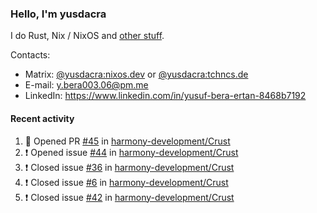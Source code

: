 ### Hello, I'm yusdacra

I do Rust, Nix / NixOS and [other stuff](https://yusdacra.gitlab.io/about).

Contacts:
- Matrix: [@yusdacra:nixos.dev](https://matrix.to/#/@yusdacra:nixos.dev) or [@yusdacra:tchncs.de](https://matrix.to/#/@yusdacra:tchncs.de)
- E-mail: y.bera003.06@pm.me
- LinkedIn: https://www.linkedin.com/in/yusuf-bera-ertan-8468b7192

#### Recent activity

<!--START_SECTION:activity-->
1. 💪 Opened PR [#45](https://github.com/harmony-development/Crust/pull/45) in [harmony-development/Crust](https://github.com/harmony-development/Crust)
2. ❗️ Opened issue [#44](https://github.com/harmony-development/Crust/issues/44) in [harmony-development/Crust](https://github.com/harmony-development/Crust)
3. ❗️ Closed issue [#36](https://github.com/harmony-development/Crust/issues/36) in [harmony-development/Crust](https://github.com/harmony-development/Crust)
4. ❗️ Closed issue [#6](https://github.com/harmony-development/Crust/issues/6) in [harmony-development/Crust](https://github.com/harmony-development/Crust)
5. ❗️ Closed issue [#42](https://github.com/harmony-development/Crust/issues/42) in [harmony-development/Crust](https://github.com/harmony-development/Crust)
<!--END_SECTION:activity-->
